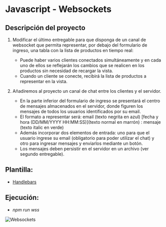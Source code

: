 # Javascript - Websockets

## Descripción del proyecto

1) Modificar el último entregable para que disponga de un canal de websocket que permita representar, por debajo del formulario de ingreso, una tabla con la lista de productos en tiempo real:
    - Puede haber varios clientes conectados simultáneamente y en cada uno de ellos se reflejarán los cambios que se realicen en los productos sin necesidad de recargar la vista.
    - Cuando un cliente se conecte, recibirá la lista de productos a representar en la vista.

2) Añadiremos al proyecto un canal de chat entre los clientes y el servidor.
    - En la parte inferior del formulario de ingreso se presentará el centro de mensajes almacenados en el servidor, donde figuren los mensajes de todos los usuarios identificados por su email.
    - El formato a representar será: email (texto negrita en azul) [fecha y hora (DD/MM/YYYY HH:MM:SS)](texto normal en marrón) : mensaje (texto italic en verde)
    - Además incorporar dos elementos de entrada: uno para que el usuario ingrese su email (obligatorio para poder utilizar el chat) y otro para ingresar mensajes y enviarlos mediante un botón.
    - Los mensajes deben persistir en el servidor en un archivo (ver segundo entregable).

## Plantilla:

- [Handlebars](https://github.com/bluepill5/JavaScript-Dev/tree/master/work_05/src)

## Ejecución:

- *npm run wss*

![Websockets](https://user-images.githubusercontent.com/4382527/160265975-e30bac83-6d1b-4b2b-b206-59dc9db1f560.gif)



